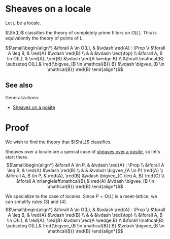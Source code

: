 # Sheaves on a locale

Let $L$ be a locale.

$\Sh(L)$ classifies the theory of completely prime filters on $O(L)$.
This is equivalently the theory of points of $L$.

$$\small\begin{align*}
    &\forall A \in O(L),                   &                                        &\vdash \red{A} : \Prop
    \\ &\forall A \leq B,                  & \red{A}                                &\vdash \red{B}
    \\ &                                   &                                        &\vdash \red{\top}
    \\ &\forall A, B \in O(L),             & \red{A}, \red{B}                       &\vdash \red{A \wedge B}
    \\ &\forall \mathcal{B} \subseteq O(L),& \red{\bigvee_{B \in \mathcal{B}} B}    &\vdash \bigvee_{B \in \mathcal{B}} \red{B}
\end{align*}$$

## See also

Generalizations:
- [Sheaves on a posite](./reference/toposes/sheaf_posite.md)

# Proof

We wish to find the theory that $\Sh(L)$ classifies.

Sheaves over a locale are a special case of [sheaves over a posite](sheaf_posite.md), so let's start there.
$$\small\begin{align*}
    &\forall A \in P,                      &                                        &\vdash \red{A} : \Prop
    \\ &\forall A \leq B,                  & \red{A}                                &\vdash \red{B}
    \\ &                                   &                                        &\vdash \bigvee_{A \in P} \red{A}
    \\ &\forall A, B \in P,                & \red{A}, \red{B}                       &\vdash \bigvee_{C \leq A, B} \red{C}
    \\ &\forall A \triangleleft\mathcal{B},& \red{A}                                &\vdash \bigvee_{B \in \mathcal{B}} \red{B}
\end{align*}$$

We specialize to the case of locales. Since $P = O(L)$ is a meet-lattice, we can simplify rules (3) and (4).
$$\small\begin{align*}
    &\forall A \in O(L),                   &                                        &\vdash \red{A} : \Prop
    \\ &\forall A \leq B,                  & \red{A}                                &\vdash \red{B}
    \\ &                                   &                                        &\vdash \red{\top}
    \\ &\forall A, B \in O(L),             & \red{A}, \red{B}                       &\vdash \red{A \wedge B}
    \\ &\forall \mathcal{B} \subseteq O(L),& \red{\bigvee_{B \in \mathcal{B}} B}    &\vdash \bigvee_{B \in \mathcal{B}} \red{B}
\end{align*}$$
